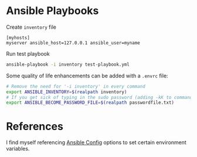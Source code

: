 # Ansible Playbooks

Create `inventory` file

```
[myhosts]
myserver ansible_host=127.0.0.1 ansible_user=myname
```

Run test playbook

```bash
ansible-playbook -i inventory test-playbook.yml
```

Some quality of life enhancements can be added with a `.envrc` file:

```bash
# Remove the need for '-i inventory' in every command
export ANSIBLE_INVENTORY=$(realpath inventory)
# If you get sick of typing in the sudo password (adding -kK to commands)
export ANSIBLE_BECOME_PASSWORD_FILE=$(realpath passwordfile.txt)
```

# References

I find myself referencing [Ansible Config][1] options to set certain environment variables.

[1]: https://docs.ansible.com/ansible/latest/reference_appendices/config.html
